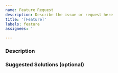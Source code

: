 ```yaml
---
name: Feature Request
description: Describe the issue or request here
title: '[Feature]'
labels: feature
assignees: ''

---
```


### Description
<!-- Describe how it currently works. 
Provide a clear and concise description of the problem, feature request, or improvement you want to discuss. -->

### Suggested Solutions (optional)
<!-- If you have an idea of how this might be fixed or improved, please describe it here. -->
